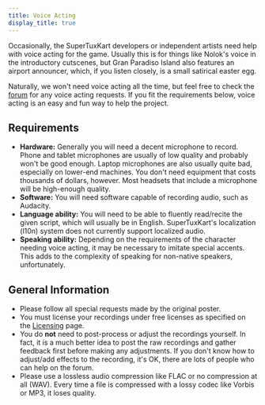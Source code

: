 ```yaml
---
title: Voice Acting
display_title: true
---
```

Occasionally, the SuperTuxKart developers or independent artists need help with voice acting for the game. Usually this is for things like Nolok's voice in the introductory cutscenes, but Gran Paradiso Island also features an airport announcer, which, if you listen closely, is a small satirical easter egg.

Naturally, we won't need voice acting all the time, but feel free to check the [forum](https://forum.freegamedev.net/viewforum.php?f=16) for any voice acting requests. If you fit the requirements below, voice acting is an easy and fun way to help the project.

## Requirements

* **Hardware:** Generally you will need a decent microphone to record. Phone and tablet microphones are usually of low quality and probably won't be good enough. Laptop microphones are also usually quite bad, especially on lower-end machines. You don't need equipment that costs thousands of dollars, however. Most headsets that include a microphone will be high-enough quality.
* **Software:** You will need software capable of recording audio, such as Audacity.
* **Language ability:** You will need to be able to fluently read/recite the given script, which will usually be in English. SuperTuxKart's localization (l10n) system does not currently support localized audio.
* **Speaking ability:** Depending on the requirements of the character needing voice acting, it may be necessary to imitate special accents. This adds to the complexity of speaking for non-native speakers, unfortunately.

## General Information

* Please follow all special requests made by the original poster.
* You must license your recordings under free licenses as specified on the [Licensing](Licensing) page.
* You do **not** need to post-process or adjust the recordings yourself. In fact, it is a much better idea to post the raw recordings and gather feedback first before making any adjustments. If you don't know how to adjust/add effects to the recording, it's OK, there are lots of people who can help on the forum.
* Please use a lossless audio compression like FLAC or no compression at all (WAV). Every time a file is compressed with a lossy codec like Vorbis or MP3, it loses quality.
